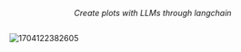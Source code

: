 
<p align="center">
  <em>Create plots with LLMs through langchain</em>
</p>
<p align="center">
  <img alt="" src="https://badge.fury.io/py/plotai.svg"/>
</p>

![1704122382605](images/README/relaxed-programmer.png)
